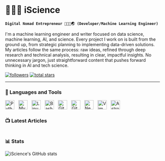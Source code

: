 # 🧑🏻‍🚀 iScience

**`Digital Nomad Entrepreneur 👨🏼‍💻🌏 (Developer/Machine Learning Engineer)`**

I'm a machine learning engineer and writer focused on data science, machine learning, AI, and science. Every project I work on is built from the ground up, from strategic planning to implementing data-driven solutions. My articles follow the same process: raw ideas, refined through deep research and technical analysis, resulting in clear, impactful insights. No unnecessary jargon, just straightforward content that pushes forward thinking in AI and tech science.

   <p align="left">
            <a href="https://github.com/i-Science?tab=followers">
                <img alt="followers" title="Follow me on Github" src="https://custom-icon-badges.demolab.com/github/followers/ForrestKnight?color=236ad3&labelColor=1155ba&style=for-the-badge&logo=person-add&label=Follow&logoColor=white"/></a>
            <a href="https://github.com/i-Science?tab=stars">
                <img alt="total stars" title="Total stars on GitHub" src="https://custom-icon-badges.demolab.com/github/stars/ForrestKnight?color=55960c&style=for-the-badge&labelColor=488207&logo=star"/></a>
   </p>

--- 

### 🧰 Languages and Tools

<img align="left" alt="Python" width="30px" style="padding-right:10px;" src="https://cdn.jsdelivr.net/gh/devicons/devicon@latest/icons/python/python-original.svg" />
<img align="left" alt="MySQL" width="30px" style="padding-right:10px;" src="https://cdn.jsdelivr.net/gh/devicons/devicon@latest/icons/mysql/mysql-original-wordmark.svg" />
<img align="left" alt="Linux" width="30px" style="padding-right:10px;" src="https://cdn.jsdelivr.net/gh/devicons/devicon/icons/linux/linux-original.svg" />
<img align="left" alt="Bash" width="30px" style="padding-right:10px;" src="https://cdn.jsdelivr.net/gh/devicons/devicon/icons/bash/bash-original.svg" />
<img align="left" alt="Git" width="30px" style="padding-right:10px;" src="https://cdn.jsdelivr.net/gh/devicons/devicon/icons/git/git-original.svg" />
<img align="left" alt="GitHub" width="30px" style="padding-right:10px;" src="https://cdn.jsdelivr.net/gh/devicons/devicon/icons/github/github-original.svg" />
<img align="left" alt="Neovim" width="30px" style="padding-right:10px;" src="https://cdn.jsdelivr.net/gh/devicons/devicon@latest/icons/neovim/neovim-original-wordmark.svg" />
<img align="left" alt="Vim" width="30px" style="padding-right:10px;" src="https://cdn.jsdelivr.net/gh/devicons/devicon@latest/icons/vim/vim-original.svg" />
<img align="left" alt="Astro" width="30px" style="padding-right:10px;" src="https://cdn.jsdelivr.net/gh/devicons/devicon@latest/icons/astro/astro-original-wordmark.svg" />
<br />

#

### 📺 Latest Articles

<!-- BEGIN ARTICLES-CARDS -->

<!-- END ARTICLES-CARDS -->

#

### 📊 Stats

![iScience's GitHub stats](https://github-readme-stats.vercel.app/api?username=forrestknight&show_icons=true&theme=gruvbox)

<!-- ![GitHub Streak](https://streak-stats.demolab.com?user=ForrestKnight&theme=gruvbox&border_radius=4.5) -->

#
<!--
<details>
 <summary><h3>👨‍💻 iScience's Coding Journey</h3></summary>
   I started my journey as a biology student and worked as a biological engineer. Later, I transitioned into computer science, training as a data scientist and then as a machine learning engineer. I’ve always been fascinated by computer science, just as much as by biology. To me, there’s a clear symmetry between the two worlds—between the organic and the binary.
   
   Now, I have some exciting projects in mind. First, a scientific blog that will combine science, IT, AI, and data. At the same time, I’m developing a SaaS project that will complement the blog, helping people sharpen their critical thinking in the face of the growing wave of information in the years to come. And that’s just the beginning—there are more projects in the works.
   
   No grand promises, just concrete ideas driven by passion and vision.
-->

